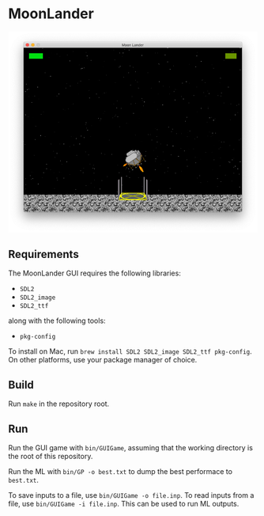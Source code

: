 # MoonLander

![Screenshot](img/screenshot.png?raw=true "The game in action")

## Requirements

The MoonLander GUI requires the following libraries:

- `SDL2`
- `SDL2_image`
- `SDL2_ttf`

along with the following tools:

- `pkg-config`

To install on Mac, run `brew install SDL2 SDL2_image SDL2_ttf pkg-config`. On other
platforms, use your package manager of choice.

## Build

Run `make` in the repository root.

## Run

Run the GUI game with `bin/GUIGame`, assuming that the working directory is
the root of this repository.

Run the ML with `bin/GP -o best.txt` to dump the best performace to `best.txt`.

To save inputs to a file, use `bin/GUIGame -o file.inp`. To read inputs from a
file, use `bin/GUIGame -i file.inp`. This can be used to run ML outputs.

